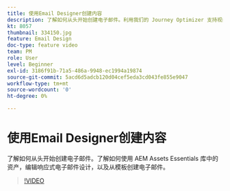 ```yaml
---
title: 使用Email Designer创建内容
description: 了解如何从头开始创建电子邮件。利用我们的 Journey Optimizer 支持视频，了解如何使用 AEM Assets Essentials 库中的资源、编辑响应式电子邮件设计以及从模板创建电子邮件。
kt: 8057
thumbnail: 334150.jpg
feature: Email Design
doc-type: feature video
team: PM
role: User
level: Beginner
exl-id: 3186f91b-71a5-486a-9948-ec1994a19874
source-git-commit: 5acd6d5adcb120d04cef5eda3cd043fe855e9047
workflow-type: tm+mt
source-wordcount: '0'
ht-degree: 0%

---
```


# 使用Email Designer创建内容

了解如何从头开始创建电子邮件。了解如何使用 AEM Assets Essentials 库中的资产，编辑响应式电子邮件设计，以及从模板创建电子邮件。

>[!VIDEO](https://video.tv.adobe.com/v/334150?quality=12)

